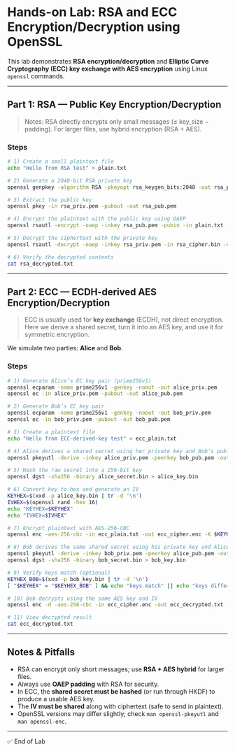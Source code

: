 # Hands-on Lab: RSA and ECC Encryption/Decryption using OpenSSL

This lab demonstrates **RSA encryption/decryption** and **Elliptic Curve Cryptography (ECC) key exchange with AES encryption** using Linux `openssl` commands.

---

## Part 1: RSA — Public Key Encryption/Decryption

> Notes: RSA directly encrypts only small messages (≤ key_size − padding). For larger files, use hybrid encryption (RSA + AES).

### Steps

```bash
# 1) Create a small plaintext file
echo "Hello from RSA test" > plain.txt

# 2) Generate a 2048-bit RSA private key
openssl genpkey -algorithm RSA -pkeyopt rsa_keygen_bits:2048 -out rsa_priv.pem

# 3) Extract the public key
openssl pkey -in rsa_priv.pem -pubout -out rsa_pub.pem

# 4) Encrypt the plaintext with the public key using OAEP
openssl rsautl -encrypt -oaep -inkey rsa_pub.pem -pubin -in plain.txt -out rsa_cipher.bin

# 5) Decrypt the ciphertext with the private key
openssl rsautl -decrypt -oaep -inkey rsa_priv.pem -in rsa_cipher.bin -out rsa_decrypted.txt

# 6) Verify the decrypted contents
cat rsa_decrypted.txt
```

---

## Part 2: ECC — ECDH-derived AES Encryption/Decryption

> ECC is usually used for **key exchange** (ECDH), not direct encryption. Here we derive a shared secret, turn it into an AES key, and use it for symmetric encryption.

We simulate two parties: **Alice** and **Bob**.

### Steps

```bash
# 1) Generate Alice’s EC key pair (prime256v1)
openssl ecparam -name prime256v1 -genkey -noout -out alice_priv.pem
openssl ec -in alice_priv.pem -pubout -out alice_pub.pem

# 2) Generate Bob’s EC key pair
openssl ecparam -name prime256v1 -genkey -noout -out bob_priv.pem
openssl ec -in bob_priv.pem -pubout -out bob_pub.pem

# 3) Create a plaintext file
echo "Hello from ECC-derived-key test" > ecc_plain.txt

# 4) Alice derives a shared secret using her private key and Bob’s public key
openssl pkeyutl -derive -inkey alice_priv.pem -peerkey bob_pub.pem -out alice_secret.bin

# 5) Hash the raw secret into a 256-bit key
openssl dgst -sha256 -binary alice_secret.bin > alice_key.bin

# 6) Convert key to hex and generate an IV
KEYHEX=$(xxd -p alice_key.bin | tr -d '\n')
IVHEX=$(openssl rand -hex 16)
echo "KEYHEX=$KEYHEX"
echo "IVHEX=$IVHEX"

# 7) Encrypt plaintext with AES-256-CBC
openssl enc -aes-256-cbc -in ecc_plain.txt -out ecc_cipher.enc -K $KEYHEX -iv $IVHEX

# 8) Bob derives the same shared secret using his private key and Alice’s public key
openssl pkeyutl -derive -inkey bob_priv.pem -peerkey alice_pub.pem -out bob_secret.bin
openssl dgst -sha256 -binary bob_secret.bin > bob_key.bin

# 9) Verify keys match (optional)
KEYHEX_BOB=$(xxd -p bob_key.bin | tr -d '\n')
[ "$KEYHEX" = "$KEYHEX_BOB" ] && echo "keys match" || echo "keys differ"

# 10) Bob decrypts using the same AES key and IV
openssl enc -d -aes-256-cbc -in ecc_cipher.enc -out ecc_decrypted.txt -K $KEYHEX_BOB -iv $IVHEX

# 11) View decrypted result
cat ecc_decrypted.txt
```

---

## Notes & Pitfalls

- RSA can encrypt only short messages; use **RSA + AES hybrid** for larger files.
- Always use **OAEP padding** with RSA for security.
- In ECC, the **shared secret must be hashed** (or run through HKDF) to produce a usable AES key.
- The **IV must be shared** along with ciphertext (safe to send in plaintext).
- OpenSSL versions may differ slightly; check `man openssl-pkeyutl` and `man openssl-enc`.

---

✅ End of Lab
